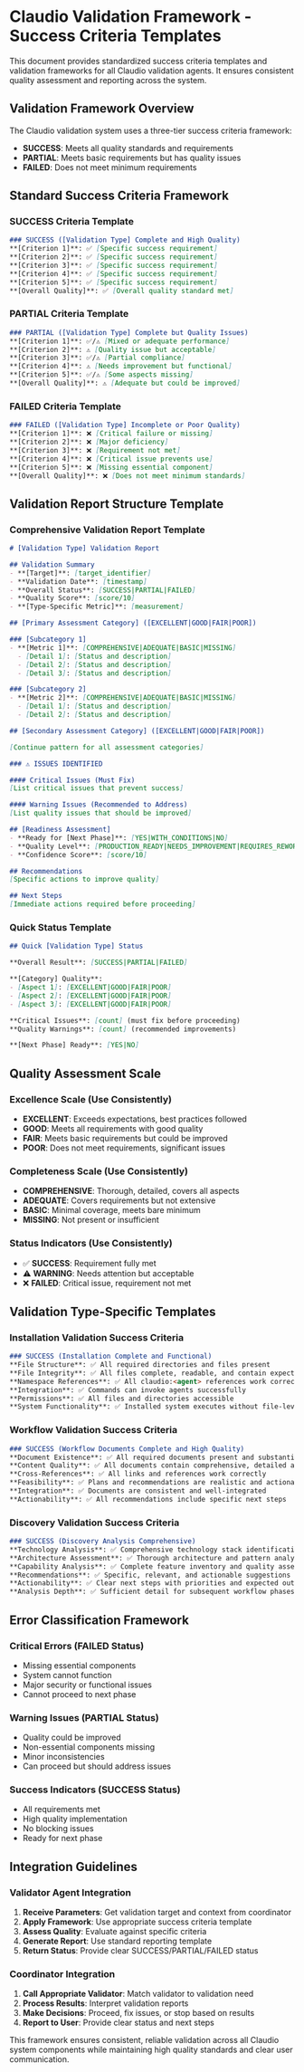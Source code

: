 # Claudio Validation Framework - Success Criteria Templates

This document provides standardized success criteria templates and validation frameworks for all Claudio validation agents. It ensures consistent quality assessment and reporting across the system.

## Validation Framework Overview

The Claudio validation system uses a three-tier success criteria framework:
- **SUCCESS**: Meets all quality standards and requirements
- **PARTIAL**: Meets basic requirements but has quality issues  
- **FAILED**: Does not meet minimum requirements

## Standard Success Criteria Framework

### SUCCESS Criteria Template
```markdown
### SUCCESS ([Validation Type] Complete and High Quality)
**[Criterion 1]**: ✅ [Specific success requirement]
**[Criterion 2]**: ✅ [Specific success requirement]
**[Criterion 3]**: ✅ [Specific success requirement]
**[Criterion 4]**: ✅ [Specific success requirement]
**[Criterion 5]**: ✅ [Specific success requirement]
**[Overall Quality]**: ✅ [Overall quality standard met]
```

### PARTIAL Criteria Template
```markdown
### PARTIAL ([Validation Type] Complete but Quality Issues)
**[Criterion 1]**: ✅/⚠️ [Mixed or adequate performance]
**[Criterion 2]**: ⚠️ [Quality issue but acceptable]
**[Criterion 3]**: ✅/⚠️ [Partial compliance]
**[Criterion 4]**: ⚠️ [Needs improvement but functional]
**[Criterion 5]**: ✅/⚠️ [Some aspects missing]
**[Overall Quality]**: ⚠️ [Adequate but could be improved]
```

### FAILED Criteria Template
```markdown
### FAILED ([Validation Type] Incomplete or Poor Quality)
**[Criterion 1]**: ❌ [Critical failure or missing]
**[Criterion 2]**: ❌ [Major deficiency]
**[Criterion 3]**: ❌ [Requirement not met]
**[Criterion 4]**: ❌ [Critical issue prevents use]
**[Criterion 5]**: ❌ [Missing essential component]
**[Overall Quality]**: ❌ [Does not meet minimum standards]
```

## Validation Report Structure Template

### Comprehensive Validation Report Template
```markdown
# [Validation Type] Validation Report

## Validation Summary
- **[Target]**: [target_identifier]
- **Validation Date**: [timestamp]
- **Overall Status**: [SUCCESS|PARTIAL|FAILED]
- **Quality Score**: [score/10]
- **[Type-Specific Metric]**: [measurement]

## [Primary Assessment Category] ([EXCELLENT|GOOD|FAIR|POOR])

### [Subcategory 1]
- **[Metric 1]**: [COMPREHENSIVE|ADEQUATE|BASIC|MISSING]
  - [Detail 1]: [Status and description]
  - [Detail 2]: [Status and description]
  - [Detail 3]: [Status and description]

### [Subcategory 2]
- **[Metric 2]**: [COMPREHENSIVE|ADEQUATE|BASIC|MISSING]
  - [Detail 1]: [Status and description]
  - [Detail 2]: [Status and description]

## [Secondary Assessment Category] ([EXCELLENT|GOOD|FAIR|POOR])

[Continue pattern for all assessment categories]

### ⚠️ ISSUES IDENTIFIED

#### Critical Issues (Must Fix)
[List critical issues that prevent success]

#### Warning Issues (Recommended to Address)
[List quality issues that should be improved]

## [Readiness Assessment]
- **Ready for [Next Phase]**: [YES|WITH_CONDITIONS|NO]
- **Quality Level**: [PRODUCTION_READY|NEEDS_IMPROVEMENT|REQUIRES_REWORK]
- **Confidence Score**: [score/10]

## Recommendations
[Specific actions to improve quality]

## Next Steps
[Immediate actions required before proceeding]
```

### Quick Status Template
```markdown
## Quick [Validation Type] Status

**Overall Result**: [SUCCESS|PARTIAL|FAILED]

**[Category] Quality**:
- [Aspect 1]: [EXCELLENT|GOOD|FAIR|POOR]
- [Aspect 2]: [EXCELLENT|GOOD|FAIR|POOR]
- [Aspect 3]: [EXCELLENT|GOOD|FAIR|POOR]

**Critical Issues**: [count] (must fix before proceeding)
**Quality Warnings**: [count] (recommended improvements)

**[Next Phase] Ready**: [YES|NO]
```

## Quality Assessment Scale

### Excellence Scale (Use Consistently)
- **EXCELLENT**: Exceeds expectations, best practices followed
- **GOOD**: Meets all requirements with good quality
- **FAIR**: Meets basic requirements but could be improved
- **POOR**: Does not meet requirements, significant issues

### Completeness Scale (Use Consistently)
- **COMPREHENSIVE**: Thorough, detailed, covers all aspects
- **ADEQUATE**: Covers requirements but not extensive
- **BASIC**: Minimal coverage, meets bare minimum
- **MISSING**: Not present or insufficient

### Status Indicators (Use Consistently)
- ✅ **SUCCESS**: Requirement fully met
- ⚠️ **WARNING**: Needs attention but acceptable
- ❌ **FAILED**: Critical issue, requirement not met

## Validation Type-Specific Templates

### Installation Validation Success Criteria
```markdown
### SUCCESS (Installation Complete and Functional)
**File Structure**: ✅ All required directories and files present
**File Integrity**: ✅ All files complete, readable, and contain expected content
**Namespace References**: ✅ All claudio:<agent> references work correctly
**Integration**: ✅ Commands can invoke agents successfully
**Permissions**: ✅ All files and directories accessible
**System Functionality**: ✅ Installed system executes without file-level errors
```

### Workflow Validation Success Criteria
```markdown
### SUCCESS (Workflow Documents Complete and High Quality)
**Document Existence**: ✅ All required documents present and substantial
**Content Quality**: ✅ All documents contain comprehensive, detailed analysis
**Cross-References**: ✅ All links and references work correctly
**Feasibility**: ✅ Plans and recommendations are realistic and actionable
**Integration**: ✅ Documents are consistent and well-integrated
**Actionability**: ✅ All recommendations include specific next steps
```

### Discovery Validation Success Criteria
```markdown
### SUCCESS (Discovery Analysis Comprehensive)
**Technology Analysis**: ✅ Comprehensive technology stack identification with details
**Architecture Assessment**: ✅ Thorough architecture and pattern analysis
**Capability Analysis**: ✅ Complete feature inventory and quality assessment
**Recommendations**: ✅ Specific, relevant, and actionable suggestions with rationale
**Actionability**: ✅ Clear next steps with priorities and expected outcomes
**Analysis Depth**: ✅ Sufficient detail for subsequent workflow phases
```

## Error Classification Framework

### Critical Errors (FAILED Status)
- Missing essential components
- System cannot function
- Major security or functional issues
- Cannot proceed to next phase

### Warning Issues (PARTIAL Status)
- Quality could be improved
- Non-essential components missing
- Minor inconsistencies
- Can proceed but should address issues

### Success Indicators (SUCCESS Status)
- All requirements met
- High quality implementation
- No blocking issues
- Ready for next phase

## Integration Guidelines

### Validator Agent Integration
1. **Receive Parameters**: Get validation target and context from coordinator
2. **Apply Framework**: Use appropriate success criteria template
3. **Assess Quality**: Evaluate against specific criteria
4. **Generate Report**: Use standard reporting template
5. **Return Status**: Provide clear SUCCESS/PARTIAL/FAILED status

### Coordinator Integration
1. **Call Appropriate Validator**: Match validator to validation need
2. **Process Results**: Interpret validation reports
3. **Make Decisions**: Proceed, fix issues, or stop based on results
4. **Report to User**: Provide clear status and next steps

This framework ensures consistent, reliable validation across all Claudio system components while maintaining high quality standards and clear user communication.